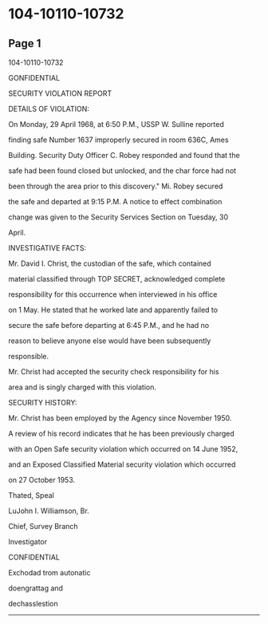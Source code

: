 # 104-10110-10732

## Page 1

104-10110-10732

GONFIDENTIAL

SECURITY VIOLATION REPORT

DETAILS OF VIOLATION:

On Monday, 29 April 1968, at 6:50 P.M., USSP W. Sulline reported

finding safe Number 1637 improperly secured in room 636C, Ames

Building. Security Duty Officer C. Robey responded and found that the

safe had been found closed but unlocked, and the char force had not

been through the area prior to this discovery." Mi. Robey secured

the safe and departed at 9:15 P.M. A notice to effect combination

change was given to the Security Services Section on Tuesday, 30

April.

INVESTIGATIVE FACTS:

Mr. David I. Christ, the custodian of the safe, which contained

material classified through TOP SECRET, acknowledged complete

responsibility for this occurrence when interviewed in his office

on 1 May. He stated that he worked late and apparently failed to

secure the safe before departing at 6:45 P.M., and he had no

reason to believe anyone else would have been subsequently

responsible.

Mr. Christ had accepted the security check responsibility for his

area and is singly charged with this violation.

SECURITY HISTORY:

Mr. Christ has been employed by the Agency since November 1950.

A review of his record indicates that he has been previously charged

with an Open Safe security violation which occurred on 14 June 1952,

and an Exposed Classified Material security violation which occurred

on 27 October 1953.

Thated, Speal

LuJohn I. Williamson, Br.

Chief, Survey Branch

Investigator

CONFIDENTIAL

Exchodad trom autonatic

doengrattag and

dechasslestion

---

